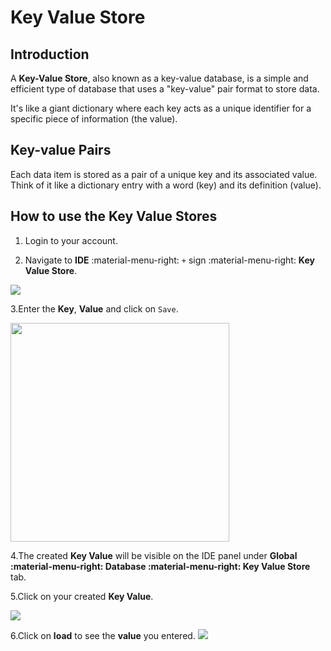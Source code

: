 # Key Value Store

## Introduction

A **Key-Value Store**, also known as a key-value database, is a simple and efficient type of database that uses a "key-value" pair format to store data.

It's like a giant dictionary where each key acts as a unique identifier for a specific piece of information (the value).

## Key-value Pairs

Each data item is stored as a pair of a unique key and its associated value.
Think of it like a dictionary entry with a word (key) and its definition (value).

## How to use the Key Value Stores

1. Login to your account.

2. Navigate to **IDE** :material-menu-right: `+` sign :material-menu-right: **Key Value Store**.

<img src= "/apps/img/key1.png">

3.Enter the **Key**, **Value** and click on `Save`.

<img src= "/apps/img/key2.png" width="350">

4.The created **Key Value** will be visible on the IDE panel under **Global :material-menu-right: Database :material-menu-right: Key Value Store** tab.

5.Click on your created **Key Value**.

<img src= "/apps/img/key3.png">

6.Click on **load** to see the **value** you entered.
<img src= "/apps/img/key4.png">
